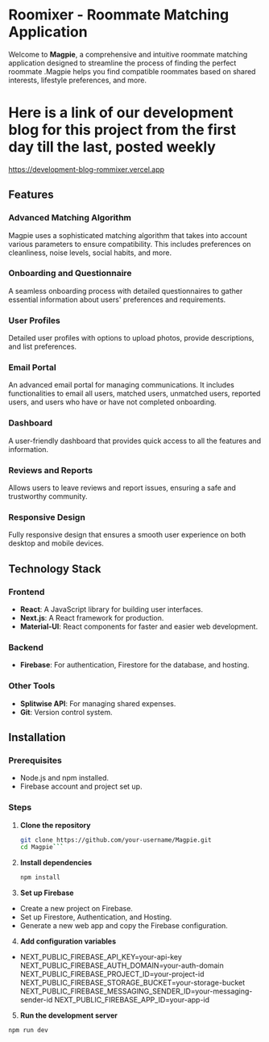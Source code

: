 # Roomixer - Roommate Matching Application
Welcome to **Magpie**, a comprehensive and intuitive roommate matching application designed to streamline the process of finding the perfect roommate .Magpie helps you find compatible roommates based on shared interests, lifestyle preferences, and more.

# Here is a link of our development blog for this project from the first day till the last, posted weekly
https://development-blog-rommixer.vercel.app


## Features

### Advanced Matching Algorithm
Magpie uses a sophisticated matching algorithm that takes into account various parameters to ensure compatibility. This includes preferences on cleanliness, noise levels, social habits, and more.

### Onboarding and Questionnaire
A seamless onboarding process with detailed questionnaires to gather essential information about users' preferences and requirements.

### User Profiles
Detailed user profiles with options to upload photos, provide descriptions, and list preferences.

### Email Portal
An advanced email portal for managing communications. It includes functionalities to email all users, matched users, unmatched users, reported users, and users who have or have not completed onboarding.

### Dashboard
A user-friendly dashboard that provides quick access to all the features and information.

### Reviews and Reports
Allows users to leave reviews and report issues, ensuring a safe and trustworthy community.

### Responsive Design
Fully responsive design that ensures a smooth user experience on both desktop and mobile devices.

## Technology Stack

### Frontend
- **React**: A JavaScript library for building user interfaces.
- **Next.js**: A React framework for production.
- **Material-UI**: React components for faster and easier web development.

### Backend
- **Firebase**: For authentication, Firestore for the database, and hosting.

### Other Tools
- **Splitwise API**: For managing shared expenses.
- **Git**: Version control system.

## Installation

### Prerequisites
- Node.js and npm installed.
- Firebase account and project set up.

### Steps
1. **Clone the repository**
   ```bash
   git clone https://github.com/your-username/Magpie.git
   cd Magpie```
2. **Install dependencies**
   ```bash
   npm install
3. **Set up Firebase**
  - Create a new project on Firebase.
  - Set up Firestore, Authentication, and Hosting.
  - Generate a new web app and copy the Firebase configuration.
4. **Add configuration variables**
  - NEXT_PUBLIC_FIREBASE_API_KEY=your-api-key
    NEXT_PUBLIC_FIREBASE_AUTH_DOMAIN=your-auth-domain
    NEXT_PUBLIC_FIREBASE_PROJECT_ID=your-project-id
    NEXT_PUBLIC_FIREBASE_STORAGE_BUCKET=your-storage-bucket
    NEXT_PUBLIC_FIREBASE_MESSAGING_SENDER_ID=your-messaging-sender-id
    NEXT_PUBLIC_FIREBASE_APP_ID=your-app-id
5. **Run the development server**
  ```bash
  npm run dev
